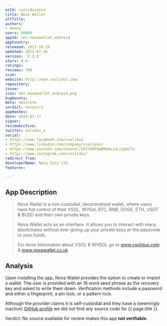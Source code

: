 ```yaml
---
wsId: vsolidusnova
title: Nova Wallet
altTitle: 
authors:
- danny
users: 50000
appId: net.novawallet.android
appCountry: 
released: 2021-10-25
updated: 2022-07-26
version: '2.2.5'
stars: 4.9
ratings: 
reviews: 704
size: 
website: http://www.vsolidus.com/
repository: 
issue: 
icon: net.novawallet.android.png
bugbounty: 
meta: obsolete
verdict: nosource
appHashes: 
date: 2024-07-17
signer: 
reviewArchive: 
twitter: solidus_v
social:
- https://www.facebook.com/vsolidus
- https://www.linkedin.com/company/vsolidus/
- https://www.youtube.com/channel/UCEf9OP4qRMwmvJuLx1p6CCw
- https://www.instagram.com/vsolidus/
redirect_from: 
developerName: Nova Coin Ltd.
features: 

---
```


## App Description

> Nova Wallet is a non-custodial, decentralised wallet, where users have full control of their VSOL, WVSol, BTC, BNB, DOGE, ETH, USDT & BUSD and their own private keys.
>
> Nova Wallet acts as an interface. It allows you to interact with many blockchains without ever giving up your private keys or the passcode to your funds.
>
> For more information about VSOL & WVSOL go to www.vsolidus.com & www.novawallet.co.uk


## Analysis

Upon installing the app, Nova Wallet provides the option to create or import a wallet. The user is provided with an 18 word seed phrase as the recovery key and asked to write them down. Verification methods include a password and either a fingerprint, a pin lock, or a pattern lock.

Although the provider claims it is self-custodial and they have a (seemingly inactive) [GitHub profile](https://github.com/VSolidus) we did not find any source code for {{ page.title }}.

Verdict: No source available for review makes this app **not verifiable.**
